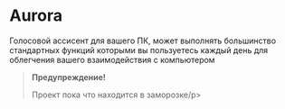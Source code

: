 # Aurora

Голосовой ассисент для вашего ПК, может выполнять большинство стандартных функций которыми вы пользуетесь каждый день для облегчения вашего взаимодействия с компьютером

<blockquote>
  <strong>Предупреждение!</strong>
  <p>Проект пока что находится в заморозке/p>
</blockquote>
